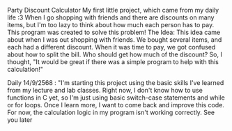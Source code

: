 Party Discount Calculator
My first little project, which came from my daily life :3 When I go shopping with friends and there are discounts on many items, but I'm too lazy to think about how much each person has to pay. This program was created to solve this problem!
The Idea: This idea came about when I was out shopping with friends. We bought several items, and each had a different discount. When it was time to pay, we got confused about how to split the bill. Who should get how much of the discount? So, I thought, "It would be great if there was a simple program to help with this calculation!"

Daily
14/9/2568 : "I'm starting this project using the basic skills I've learned from my lecture and lab classes. Right now, I don't know how to use functions in C yet, so I'm just using basic switch-case statements and while or for loops. Once I learn more, I want to come back and improve this code. For now, the calculation logic in my program isn't working correctly. See you later

